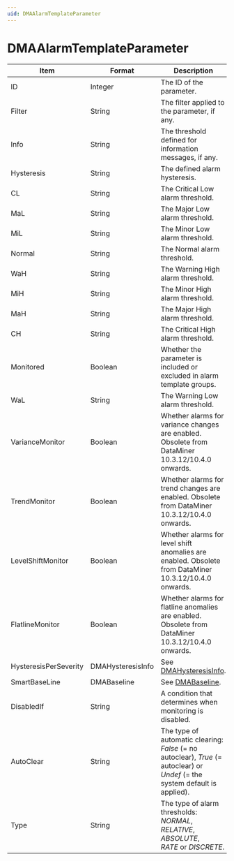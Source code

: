 ```yaml
---
uid: DMAAlarmTemplateParameter
---
```


# DMAAlarmTemplateParameter

| Item | Format | Description |
|---|---|---|
| ID                | Integer | The ID of the parameter. |
| Filter            | String  | The filter applied to the parameter, if any. |
| Info              | String  | The threshold defined for information messages, if any. |
| Hysteresis        | String  | The defined alarm hysteresis. |
| CL                | String  | The Critical Low alarm threshold. |
| MaL               | String  | The Major Low alarm threshold. |
| MiL               | String  | The Minor Low alarm threshold. |
| Normal            | String  | The Normal alarm threshold. |
| WaH               | String  | The Warning High alarm threshold. |
| MiH               | String  | The Minor High alarm threshold. |
| MaH               | String  | The Major High alarm threshold. |
| CH                | String  | The Critical High alarm threshold. |
| Monitored         | Boolean | Whether the parameter is included or excluded in alarm template groups. |
| WaL               | String  | The Warning Low alarm threshold. |
| VarianceMonitor   | Boolean | Whether alarms for variance changes are enabled. Obsolete from DataMiner 10.3.12/10.4.0 onwards<!--RN 37434-->. |
| TrendMonitor      | Boolean | Whether alarms for trend changes are enabled. Obsolete from DataMiner 10.3.12/10.4.0 onwards<!--RN 37434-->. |
| LevelShiftMonitor | Boolean | Whether alarms for level shift anomalies are enabled. Obsolete from DataMiner 10.3.12/10.4.0 onwards<!--RN 37434-->. |
| FlatlineMonitor   | Boolean | Whether alarms for flatline anomalies are enabled. Obsolete from DataMiner 10.3.12/10.4.0 onwards<!--RN 37434-->. |
| HysteresisPerSeverity | DMAHysteresisInfo | See [DMAHysteresisInfo](xref:DMAHysteresisInfo). |
| SmartBaseLine         | DMABaseline       | See [DMABaseline](xref:DMABaseline). |
| DisabledIf            | String            | A condition that determines when monitoring is disabled. |
| AutoClear             | String            | The type of automatic clearing: *False* (= no autoclear), *True* (= autoclear) or *Undef* (= the system default is applied). |
| Type                  | String            | The type of alarm thresholds: *NORMAL*, *RELATIVE*, *ABSOLUTE*, *RATE* or *DISCRETE*. |
